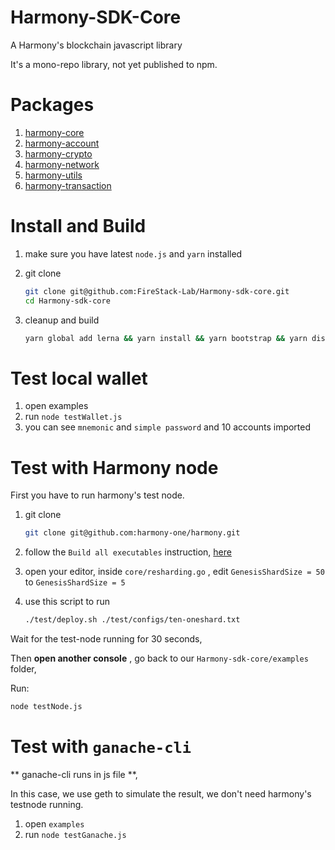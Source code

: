 # Harmony-SDK-Core

A Harmony's blockchain javascript library

It's a mono-repo library, not yet published to npm.

# Packages

1. [harmony-core](https://github.com/FireStack-Lab/Harmony-sdk-core/tree/master/packages/harmony-core)
2. [harmony-account](https://github.com/FireStack-Lab/Harmony-sdk-core/tree/master/packages/harmony-account)
3. [harmony-crypto](https://github.com/FireStack-Lab/Harmony-sdk-core/tree/master/packages/harmony-crypto)
4. [harmony-network](https://github.com/FireStack-Lab/Harmony-sdk-core/tree/master/packages/harmony-network)
5. [harmony-utils](https://github.com/FireStack-Lab/Harmony-sdk-core/tree/master/packages/harmony-utils)
6. [harmony-transaction](https://github.com/FireStack-Lab/Harmony-sdk-core/tree/master/packages/harmony-transaction)


# Install and Build
1. make sure you have latest `node.js` and `yarn` installed

2. git clone
   
   ```bash
   git clone git@github.com:FireStack-Lab/Harmony-sdk-core.git
   cd Harmony-sdk-core
   ```

3. cleanup and build
   
   ```bash
   yarn global add lerna && yarn install && yarn bootstrap && yarn dist
   ```


# Test local wallet

1. open examples
2. run `node testWallet.js`
3. you can see `mnemonic` and `simple password` and 10 accounts imported
   

# Test with Harmony node

First you have to run harmony's test node.

1. git clone
   
    ``` bash
    git clone git@github.com:harmony-one/harmony.git
    ```

2. follow the `Build all executables` instruction, [here](https://github.com/harmony-one/harmony/tree/master)
3. open your editor, inside `core/resharding.go` , edit `GenesisShardSize = 50` to `GenesisShardSize = 5`
4. use this script to run
   
   ```bash
   ./test/deploy.sh ./test/configs/ten-oneshard.txt
   ```

Wait for the test-node running for 30 seconds,

Then **open another console** , go back to our `Harmony-sdk-core/examples` folder, 

Run:

``` bash
node testNode.js
```


# Test with `ganache-cli`
** ganache-cli runs in js file **, 

In this case, we use geth to simulate the result, we don't need harmony's testnode running.

1. open `examples`
2. run `node testGanache.js`
